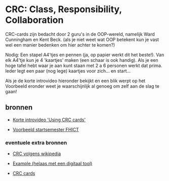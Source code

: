 # CRC: Class, Responsibility, Collaboration

CRC-cards zijn bedacht door 2 guru's in de OOP-wereld, namelijk Ward Cunningham en Kent Beck. (als je niet weet wat OOP betekent kun je vast wel een manier bedenken om hier achter te komen?)

Nodig: Een stapel A4'tjes en pennen (ja, op papier werkt dit het beste!). Van elk A4'tje kun je 4 'kaartjes' maken (een schaar is ook handig). Als je een hoge tafel hebt waar je aan kunt staan met 2 a 6 personen werkt dat prima. Ieder legt een paar (nog lege) kaartjes voor zich... en start...

Als je de korte introvideo hieronder bekijkt en een blik werpt op het Voorbeeld eronder weet je waarschijnlijk al genoeg om zelf aan de slag te gaan! 

## bronnen

+ [Korte introvideo 'Using CRC cards'](https://www.youtube.com/watch?v=Bxgn6qJ-bYY)

+ [Voorbeeld startsemester FHICT](figures/crc_example_patientdossier.jpg)

### eventuele extra bronnen

+ [CRC volgens wikipedia](https://en.wikipedia.org/wiki/Class-responsibility-collaboration_card)

+ [Example (helaas met een digitaal tool)](https://www.youtube.com/watch?v=otKUer13HnA)

+ [CRC cards](https://www.youtube.com/watch?v=19ULQDkEkd8)
